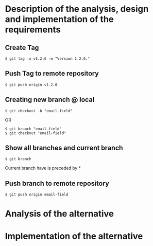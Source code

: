 # Description of the analysis, design and implementation of the requirements

## Create Tag
```shell script
$ git tag -a v1.2.0 -m "Version 1.2.0."
```

## Push Tag to remote repository
```shell script
$ git push origin v1.2.0
```

## Creating new branch @ local
```shell script
$ git checkout -b "email-field"
```

OR

```shell script
$ git branch "email-field"
$ git checkout "email-field"
```

## Show all branches and current branch
```shell script
$ git branch
```

Current branch have is preceded by *

## Push branch to remote repository
```shell script
$ git push origin email-field
```

# Analysis of the alternative


# Implementation of the alternative